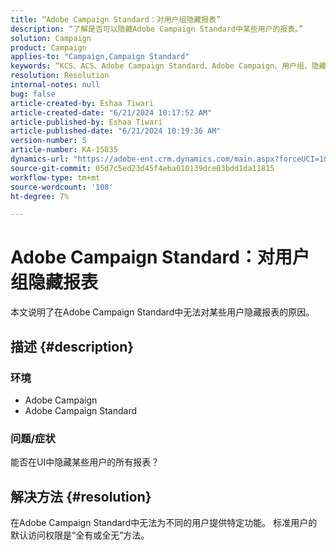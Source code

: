 ```yaml
---
title: “Adobe Campaign Standard：对用户组隐藏报表”
description: “了解是否可以隐藏Adobe Campaign Standard中某些用户的报表。”
solution: Campaign
product: Campaign
applies-to: "Campaign,Campaign Standard"
keywords: “KCS、ACS、Adobe Campaign Standard、Adobe Campaign、用户组、隐藏报表、常见问题解答”
resolution: Resolution
internal-notes: null
bug: false
article-created-by: Eshaa Tiwari
article-created-date: "6/21/2024 10:17:52 AM"
article-published-by: Eshaa Tiwari
article-published-date: "6/21/2024 10:19:36 AM"
version-number: 5
article-number: KA-15835
dynamics-url: "https://adobe-ent.crm.dynamics.com/main.aspx?forceUCI=1&pagetype=entityrecord&etn=knowledgearticle&id=be6f8181-b72f-ef11-840a-6045bd029b18"
source-git-commit: 05d7c5ed23d45f4eba010139dce03bdd1da11815
workflow-type: tm+mt
source-wordcount: '108'
ht-degree: 7%

---
```


# Adobe Campaign Standard：对用户组隐藏报表


本文说明了在Adobe Campaign Standard中无法对某些用户隐藏报表的原因。

## 描述 {#description}


### 环境

- Adobe Campaign
- Adobe Campaign Standard


### 问题/症状

能否在UI中隐藏某些用户的所有报表？


## 解决方法 {#resolution}


在Adobe Campaign Standard中无法为不同的用户提供特定功能。 标准用户的默认访问权限是“全有或全无”方法。
